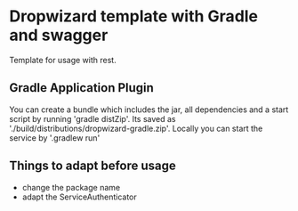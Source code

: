 # Dropwizard template with Gradle and swagger

Template for usage with rest.

## Gradle Application Plugin

You can create a bundle which includes the jar, all dependencies and a start script by
running 'gradle distZip'.
Its saved as './build/distributions/dropwizard-gradle.zip'.
Locally you can start the service by '.gradlew run'

## Things to adapt before usage

* change the package name
* adapt the ServiceAuthenticator

